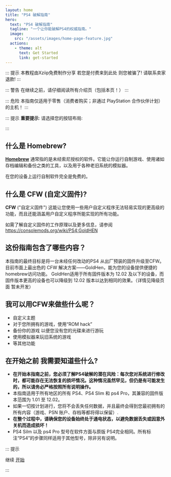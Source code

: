 ```yaml
---
layout: home
title: "PS4 破解指南"
hero:
  text: "PS4 破解指南"
  tagline: "一个让你能破解PS4的权威指南。"
  image:
    src: "/assets/images/home-page-feature.jpg"
  actions:
    - theme: alt
      text: Get Started
      link: get-started
---
```


::: 提示
本教程由Xziip免费制作分享  若您是付费来到此处 则您被骗了! 请联系卖家退款! 
:::

::: 警告
在继续之前，请仔细阅读所有介绍页（包括本页！）
:::

::: 危险
本指南仅适用于零售（消费者购买；非通过 PlayStation 合作伙伴计划）的主机！
:::


::: 提示
**重要提示**: 请选择您的按钮布局: <BtnToggler />

:::

## 什么是 Homebrew?

[**Homebrew**](https://en.wikipedia.org/wiki/List_of_homebrew_video_games) 通常指的是未经索尼授权的软件。它能让你运行自制游戏、使用诸如存档编辑和备份之类的工具，以及用于各种老旧系统的模拟器。

在您的设备上运行自制软件完全是免费的。

## 什么是 CFW (自定义固件)?

**CFW** ("自定义固件") 这能让您使用一些用户自定义程序无法轻易实现的更高级的功能，而且还能涵盖用户自定义程序所能实现的所有功能。

如需了解自定义固件的工作原理以及更多信息，请参阅 https://consolemods.org/wiki/PS4:GoldHEN

## 这份指南包含了哪些内容？

本指南的最终目标是将一台未经任何改动的PS4 从出厂预装的固件升级至CFW。
目前市面上最出色的 CFW 解决方案——GoldHen，能为您的设备提供便捷的homebrew访问功能。
GoldHen适用于所有固件版本为 12.02 及以下的设备，而固件版本更高的设备也可以降级到 12.02 版本以达到相同的效果。（详情见降级页面 暂未开发）

## 我可以用CFW来做些什么呢？

+ 自定义主题
+ 对于您所拥有的游戏，使用“ROM hack”
+ 备份你的游戏 以便您没有您的光碟来进行游玩
+ 使用模拟器来玩旧系统的游戏
+ 等其他功能

## 在开始之前 我需要知道些什么?

+ **在开始本指南之前，您必须了解PS4破解的潜在风险：每次您对系统进行修改时，都可能存在无法恢复的损坏情况。这种情况虽然罕见，但仍是有可能发生的，所以请务必严格按照所有说明操作。**
+ 本指南适用于所有地区的所有 PS4、PS4 Slim 和 ps4 Pro，其兼容的固件版本范围为 1.01 至 12.02。
+ 如果一切按计划进行，您将不会丢失任何数据，并且最终会得到您最初拥有的所有内容（游戏、PSN 账户、存档等都将得以保留）.
+ **在整个过程中，请确保您的设备始终处于通电状态，以避免数据丢失或因意外关机而造成损坏！**
+ PS4 Silm 以及 ps4 Pro 型号在软件方面与原版 PS4完全相同。所有标注“PS4”的步骤同样适用于其他型号，除非另有说明。

::: 提示

继续 [开始](get-started)

:::

